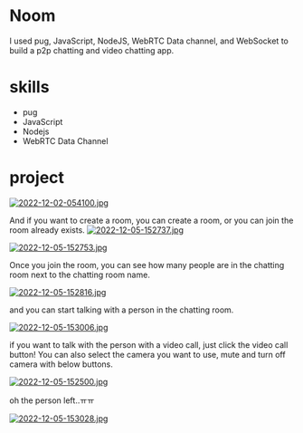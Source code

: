 # Noom

I used pug, JavaScript, NodeJS, WebRTC Data channel, and WebSocket to build a p2p chatting and video chatting app.

# skills
- pug
- JavaScript
- Nodejs
- WebRTC Data Channel
# project

[![2022-12-02-054100.jpg](https://i.postimg.cc/qBsB117c/2022-12-02-054100.jpg)](https://postimg.cc/7bLy6M0b)

And if you want to create a room, you can create a room, or you can join the room already exists.
[![2022-12-05-152737.jpg](https://i.postimg.cc/RVGSBqKN/2022-12-05-152737.jpg)](https://postimg.cc/HVcD0YSg)

[![2022-12-05-152753.jpg](https://i.postimg.cc/YSLMY3VW/2022-12-05-152753.jpg)](https://postimg.cc/5HJhMwf4)

Once you join the room, you can see how many people are in the chatting room next to the chatting room name.

[![2022-12-05-152816.jpg](https://i.postimg.cc/WbpVXjCj/2022-12-05-152816.jpg)](https://postimg.cc/ThsBP8TH)

and you can start talking with a person in the chatting room.

[![2022-12-05-153006.jpg](https://i.postimg.cc/vZcswhGN/2022-12-05-153006.jpg)](https://postimg.cc/xXD7KKJv)

if you want to talk with the person with a video call, just click the video call button!
You can also select the camera you want to use, mute and turn off camera with below buttons.

[![2022-12-05-152500.jpg](https://i.postimg.cc/28yJ15gq/2022-12-05-152500.jpg)](https://postimg.cc/mtxVqTLR)


oh the person left..ㅠㅠ

[![2022-12-05-153028.jpg](https://i.postimg.cc/kXRsrRky/2022-12-05-153028.jpg)](https://postimg.cc/svy77xfB)
